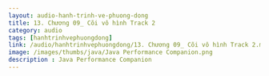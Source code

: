 ```yaml
---
layout: audio-hanh-trinh-ve-phuong-dong
title: 13. Chương 09_ Cõi vô hình Track 2
category: audio
tags: [hanhtrinhvephuongdong]
link: /audio/hanhtrinhvephuongdong/13. Chương 09_ Cõi vô hình Track 2.mp3 
image: /images/thumbs/java/Java Performance Companion.png
description : Java Performance Companion 
---
```












